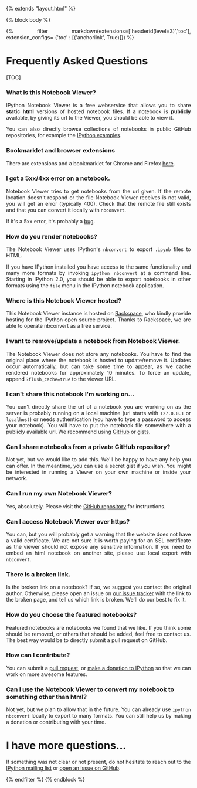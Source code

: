 {% extends "layout.html" %}

{% block body %}

<style>

.container{
    max-width:700px;
}

p {
    text-align:justify;
}

</style>

{% filter markdown(extensions=['headerid(level=3)','toc'], extension_configs= {'toc' : [('anchorlink', True)]}) %}

# Frequently Asked Questions

[TOC]

### What is this Notebook Viewer?

IPython Notebook Viewer is a free webservice that allows
you to share **static html** versions of hosted notebook files.  If a
notebook is **publicly** available, by giving its url to the Viewer, you should be
able to view it.

You can also directly browse collections of notebooks in public GitHub repositories,
for example the [IPython examples](/github/ipython/ipython/tree/2.x/examples).

### Bookmarklet and browser extensions

There are extensions and a bookmarklet for Chrome and Firefox   [here](http://jiffyclub.github.io/open-in-nbviewer/).

### I got a 5xx/4xx error on a notebook.

Notebook Viewer tries to get notebooks from the url given. If the remote location
doesn't respond or the file Notebook Viewer receives is not valid, you will get an
error (typically 400). Check that the remote file still exists and that you can convert
it locally with `nbconvert`.

If it's a 5xx error, it's probably a [bug](https://github.com/ipython/nbviewer/issues).


### How do you render notebooks?

The Notebook Viewer uses IPython's `nbconvert` to export `.ipynb` files to HTML.

If you have IPython installed you have access to the same functionality
and many more formats by invoking
`ipython nbconvert` at a command line. Starting in IPython 2.0, you should be
able to export notebooks in other formats using the `file` menu in the IPython
notebook application.

### Where is this Notebook Viewer hosted?

This Notebook Viewer instance is hosted on [Rackspace](https://developer.rackspace.com/?nbviewer=awesome), who kindly provide hosting for the IPython open source project. Thanks to Rackspace, we are able to operate nbconvert as a free service.

### I want to remove/update a notebook from Notebook Viewer.

The Notebook Viewer does not store any notebooks.
You have to find the original place where the notebook is hosted to update/remove it.
Updates occur automatically, but can take some time to appear, as we cache rendered
notebooks for approximately 10 minutes. To force an update, append `?flush_cache=true` 
to the viewer URL.

### I can't share this notebook I'm working on...

You can't directly share the url of a notebook you are working on as the server is
probably running on a local machine (url starts with `127.0.0.1` or `localhost`)
or needs authentication (you have to type a password to access your notebook).
You will have to put the notebook file somewhere with a publicly available url.
We recommend using [GitHub](https://github.com) or [gists](https://gist.github.com).

### Can I share notebooks from a private GitHub repository?

Not yet, but we would like to add this. We'll be happy to have any help you can offer.
In the meantime, you can use a secret gist if you wish. You might be interested in running a Viewer
on your own machine or inside your network.

### Can I run my own Notebook Viewer?

Yes, absolutely.
Please visit the [GitHub repository](https://github.com/ipython/nbviewer) for instructions.

### Can I access Notebook Viewer over https?

You can, but you will probably get a warning that the website does not have a valid
certificate.  We are not sure it is worth paying for an SSL certificate as
the viewer should not expose any sensitive information. If you need to embed an html notebook
on another site, please use local export with `nbconvert`.

### There is a broken link.

Is the broken link on a notebook? If so, we suggest you contact the original author.
Otherwise, please open an issue on [our issue tracker](https://github.com/ipython/nbviewer/issues)
with the link to the broken page, and tell us which link is broken.
We'll do our best to fix it.

### How do you choose the featured notebooks?

Featured notebooks are notebooks we found that we like. If you think some
should be removed, or others that should be added, feel free to contact us.
The best way would be to directly submit a pull request on GitHub.

### How can I contribute?

You can submit a [pull request](https://github.com/ipython/nbviewer),
or [make a donation to IPython](http://ipython.org/donate.html) so that we can work on more awesome features.

### Can I use the Notebook Viewer to convert my notebook to something other than html?

Not yet, but we plan to allow that in the future. You can
already use `ipython nbconvert` locally to export to many formats. You can still help
us by making a donation or contributing with your time.

# I have more questions...

If something was not clear or not present, do not hesitate to reach out to the [IPython mailing list](http://mail.scipy.org/mailman/listinfo/ipython-dev) or [open an issue on GitHub](http://github.com/ipython/nbviewer/issues).

{% endfilter %}
{% endblock %}
